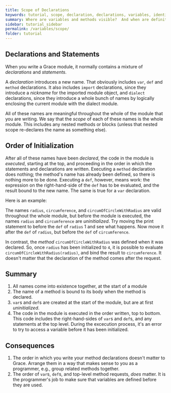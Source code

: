 ```yaml
---
title: Scope of Declarations
keywords: tutorial, scope, declaration, declarations, variables, identifiers, evaluation order
summary: Where are variables and methods visible?  And when are definitions evaluated?
sidebar: tutorial_sidebar
permalink: /variables/scope/
folder: tutorial
---
```


## Declarations and Statements

When you write a Grace module, it normally contains a mixture of _declarations_
and _statements_.

A _declaration_ introduces a new name.  That obviously includes `var`, `def` and
`method` declarations.  It also includes `import` declarations, since they
introduce a _nickname_ for the imported module object, and `dialect` declarations,
since they introduce a whole bunch of names by logically enclosing the current
module with the dialect module.

All of these names are meaningful throughout the whole of the module that you
are writing.  We say that the _scope_ of each of these names is the whole module.
This includes any nested methods or blocks (unless that nested scope re-declares the 
name as something else).

## Order of Initialization

After all of these names have been _declared_, the code in the module is _executed_,
starting at the top, and proceeding in the order in which the statements and declarations are written.
Executing a `method` declaration does nothing; the method's name has already been defined,
so there is nothing more to be done.  Executing a `def`, however, means work:
the expression on the right-hand-side of the `def` has to be evaluated, and
the result bound to the new name.
The same is true for a `var` declaration.

Here is an example:

<!--def radius = 4-->
<!--def circumference = circumOfCircleWithRadius(radius)-->
<!---->
<!--print "the circumference of a circle with radius {radius} is {circumference}"-->
<!---->
<!--method circumOfCircleWithRadius(r) { 2 * π * r }-->


<object id="example-1" data="{{site.editor}}?scope" width="100%" height="550px"> </object>

The names `radius`, `circumference`, and `circumOfCircleWithRadius` are valid 
throughout the whole module, but before the module is executed, the names
`radius` and `circumference` are _uninitialized_.
Try moving the print statement to before the `def` of `radius` 1 and see what happens.
Now move it after the `def` of `radius`, but before the `def` of `circumference`.

In contrast, the _method_ `circumOfCircleWithRadius` was defined when it was declared.
So, once `radius` has been initialized to `4`, it is possible to evaluate
`circumOfCircleWithRadius(radius)`, and bind the result to `circumference`.
It doesn't matter that the declaration of the method comes after the request.

## Summary

 1. All names come into existence together, at the start of a module
 2. The name of a method is bound to its body when the method is declared.
 3. `var`s and `def`s are created at the start of the module, but are at first _uninitialized_.
 4. The code in the module is executed in the order written, top to bottom.  This code includes the
right-hand-sides of `var`s and `def`s, and any statements at the top level.
During the excecution process, it's an error to try to access a variable 
before it has been initialized.

## Consequences

 1. The order in which you write your method declarations doesn't matter to Grace.
Arrange them in a way that makes sense to you as a programmer,
e.g., group related methods together.
 1. The order of `var`s, `def`s, and top-level method requests, _does_ matter.
It is the programmer's job to make sure that variables are defined before they
are used.

